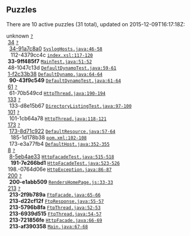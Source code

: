 ## Puzzles

There are 10 active puzzles (31 total), updated on 2015-12-09T16:17:18Z:


unknown [`?`](../blob/master/?)<br/>
&nbsp;[34](https://github.com/yegor256/s3auth/issues/34) [`?`](../blob/master/?)<br/>
&nbsp;&nbsp;[34-91a7c8a0](https://github.com/yegor256/s3auth/issues/112) [`SyslogHosts.java:46-58`](../blob/master/s3auth-hosts/src/main/java/com/s3auth/hosts/SyslogHosts.java#L46-L58)<br/>
&nbsp;&nbsp;&nbsp;112-4379cc4c [`index.xsl:117-120`](../blob/master/s3auth-rest/src/main/webapp/xsl/index.xsl#L117-L120)<br/>
&nbsp;**33-9ff485f7** [`MainTest.java:51-52`](../blob/master/s3auth-relay/src/test/java/com/s3auth/relay/MainTest.java#L51-L52)<br/>
&nbsp;48-1047c13d [`DefaultDynamoTest.java:59-61`](../blob/master/s3auth-hosts/src/test/java/com/s3auth/hosts/DefaultDynamoTest.java#L59-L61)<br/>
&nbsp;[1-f2c33b38](https://github.com/yegor256/s3auth/issues/90) [`DefaultDynamo.java:64-64`](../blob/master/s3auth-hosts/src/main/java/com/s3auth/hosts/DefaultDynamo.java#L64-L64)<br/>
&nbsp;&nbsp;**90-43f9c549** [`DefaultDynamoTest.java:61-64`](../blob/master/s3auth-hosts/src/test/java/com/s3auth/hosts/DefaultDynamoTest.java#L61-L64)<br/>
&nbsp;[61](https://github.com/yegor256/s3auth/issues/61) [`?`](../blob/master/?)<br/>
&nbsp;&nbsp;61-70b549cd [`HttpThread.java:190-194`](../blob/master/s3auth-relay/src/main/java/com/s3auth/relay/HttpThread.java#L190-L194)<br/>
&nbsp;[133](https://github.com/yegor256/s3auth/issues/133) [`?`](../blob/master/?)<br/>
&nbsp;&nbsp;133-d8e15b67 [`DirectoryListingTest.java:97-100`](../blob/master/s3auth-hosts/src/test/java/com/s3auth/hosts/DirectoryListingTest.java#L97-L100)<br/>
&nbsp;[101](https://github.com/yegor256/s3auth/issues/101) [`?`](../blob/master/?)<br/>
&nbsp;&nbsp;101-1cb64a78 [`HttpThread.java:118-121`](../blob/master/s3auth-relay/src/main/java/com/s3auth/relay/HttpThread.java#L118-L121)<br/>
&nbsp;[173](https://github.com/yegor256/s3auth/issues/173) [`?`](../blob/master/?)<br/>
&nbsp;&nbsp;[173-8d71c922](https://github.com/yegor256/s3auth/issues/185) [`DefaultResource.java:57-64`](../blob/master/s3auth-hosts/src/main/java/com/s3auth/hosts/DefaultResource.java#L57-L64)<br/>
&nbsp;&nbsp;&nbsp;185-1d178b38 [`pom.xml:102-108`](../blob/master/s3auth-hosts/pom.xml#L102-L108)<br/>
&nbsp;&nbsp;173-e3a77fb4 [`DefaultHost.java:352-355`](../blob/master/s3auth-hosts/src/main/java/com/s3auth/hosts/DefaultHost.java#L352-L355)<br/>
&nbsp;[8](https://github.com/yegor256/s3auth/issues/8) [`?`](../blob/master/?)<br/>
&nbsp;&nbsp;[8-5eb4ae33](https://github.com/yegor256/s3auth/issues/191) [`HttpFacadeTest.java:515-518`](../blob/master/s3auth-relay/src/test/java/com/s3auth/relay/HttpFacadeTest.java#L515-L518)<br/>
&nbsp;&nbsp;&nbsp;**191-7e266bd1** [`HttpFacadeTest.java:523-526`](../blob/master/s3auth-relay/src/test/java/com/s3auth/relay/HttpFacadeTest.java#L523-L526)<br/>
&nbsp;198.-0764d06e [`HttpException.java:86-87`](../blob/master/s3auth-relay/src/main/java/com/s3auth/relay/HttpException.java#L86-L87)<br/>
&nbsp;[200](https://github.com/yegor256/s3auth/issues/200) [`?`](../blob/master/?)<br/>
&nbsp;&nbsp;**200-e1abb509** [`RendersHomePage.js:33-33`](../blob/master/s3auth-rest/src/test/casperjs/RendersHomePage.js#L33-L33)<br/>
&nbsp;[213](https://github.com/yegor256/s3auth/issues/213) [`?`](../blob/master/?)<br/>
&nbsp;&nbsp;**213-2f9b789a** [`FtpFacade.java:65-66`](../blob/master/s3auth-relay/src/main/java/com/s3auth/relay/FtpFacade.java#L65-L66)<br/>
&nbsp;&nbsp;**213-d22cf12f** [`FtpResponse.java:55-57`](../blob/master/s3auth-relay/src/main/java/com/s3auth/relay/FtpResponse.java#L55-L57)<br/>
&nbsp;&nbsp;**213-5796b8fa** [`FtpThread.java:52-53`](../blob/master/s3auth-relay/src/main/java/com/s3auth/relay/FtpThread.java#L52-L53)<br/>
&nbsp;&nbsp;**213-6939d515** [`FtpThread.java:54-57`](../blob/master/s3auth-relay/src/main/java/com/s3auth/relay/FtpThread.java#L54-L57)<br/>
&nbsp;&nbsp;**213-721856fe** [`HttpFacade.java:66-69`](../blob/master/s3auth-relay/src/main/java/com/s3auth/relay/HttpFacade.java#L66-L69)<br/>
&nbsp;&nbsp;**213-af390358** [`Main.java:67-68`](../blob/master/s3auth-relay/src/main/java/com/s3auth/relay/Main.java#L67-L68)<br/>